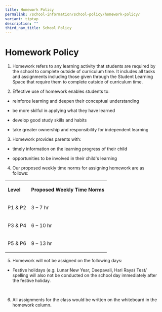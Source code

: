 ```yaml
---
title: Homework Policy
permalink: /school-information/school-policy/homework-policy/
variant: tiptap
description: ""
third_nav_title: School Policy
---
```

<h1>Homework Policy</h1><ol data-tight="true" class="tight"><li><p>Homework refers to any learning activity that students are required by the school to complete outside of curriculum time. It includes all tasks and assignments including those given through the Student Learning Space that require them to complete outside of curriculum time.</p><p></p></li><li><p>Effective use of homework enables&nbsp;students to:</p></li></ol><ul data-tight="true" class="tight"><li><p>reinforce learning and deepen their conceptual understanding</p></li><li><p>be more skilful in applying what they have learned</p></li><li><p>develop good study skills and habits</p></li><li><p>take greater ownership and responsibility for independent learning</p><p></p></li></ul><ol start="3" data-tight="true" class="tight"><li><p>Homework provides parents with:</p></li></ol><ul data-tight="true" class="tight"><li><p>timely information on the learning progress of their child</p></li><li><p>opportunities to be involved in their child's learning</p></li></ul><p></p><ol start="4" data-tight="true" class="tight"><li><p>Our proposed weekly time norms for assigning homework are as follows:</p></li></ol><table><tbody><tr><td rowspan="1" colspan="1"><p><strong>Level</strong></p></td><td rowspan="1" colspan="1"><p><strong>Proposed Weekly Time Norms</strong></p></td></tr><tr><td rowspan="1" colspan="1"><p>P1 &amp; P2</p></td><td rowspan="1" colspan="1"><p>3 – 7 hr</p></td></tr><tr><td rowspan="1" colspan="1"><p>P3 &amp; P4</p></td><td rowspan="1" colspan="1"><p>6 – 10 hr</p></td></tr><tr><td rowspan="1" colspan="1"><p>P5 &amp; P6</p></td><td rowspan="1" colspan="1"><p>9 – 13 hr</p></td></tr></tbody></table><p></p><ol start="5" data-tight="true" class="tight"><li><p>Homework will not be assigned on the following days:</p></li></ol><ul data-tight="true" class="tight"><li><p>Festive holidays (e.g. Lunar New Year, Deepavali, Hari Raya) Test/ spelling will also not be conducted on the school day immediately after the festive holiday.</p></li></ul><p>&nbsp;</p><ol start="6" data-tight="true" class="tight"><li><p>All assignments for the class would be written on the whiteboard in the homework column.</p></li></ol><p></p>